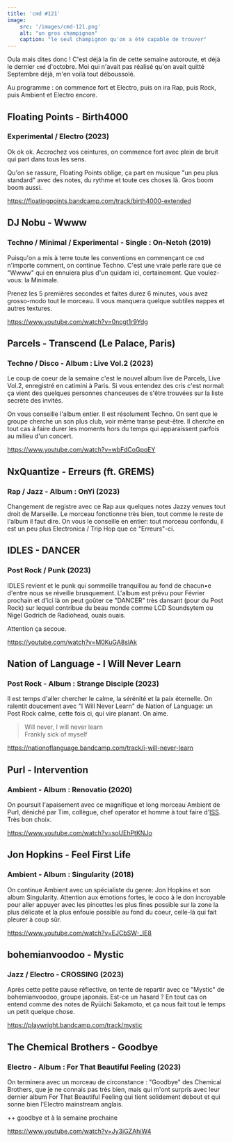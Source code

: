 ```yaml
---
title: 'cmd #121'
image:
    src: '/images/cmd-121.png'
    alt: "un gros champignon"
    caption: "le seul champignon qu'on a été capable de trouver"
---
```


Oula mais dites donc ! C'est déjà la fin de cette semaine autoroute, et déjà le dernier `cmd` d'octobre. Moi qui n'avait pas réalisé qu'on avait quitté Septembre déjà, m'en voilà tout déboussolé.

Au programme : on commence fort et Electro, puis on ira Rap, puis Rock, puis Ambient et Electro encore.

## Floating Points - Birth4000
### Experimental / Electro (2023)

Ok ok ok. Accrochez vos ceintures, on commence fort avec plein de bruit qui part dans tous les sens. 

Qu'on se rassure, Floating Points oblige, ça part en musique "un peu plus standard" avec des notes, du rythme et toute ces choses là. Gros boom boom aussi.

https://floatingpoints.bandcamp.com/track/birth4000-extended


## DJ Nobu - Wwww 
### Techno / Minimal / Experimental - Single :  On-Netoh (2019)

Puisqu'on a mis à terre toute les conventions en commençant ce `cmd` n'importe comment, on continue Techno. C'est une vraie perle rare que ce "Wwww" qui en ennuiera plus d'un quidam ici, certainement. Que voulez-vous: la Minimale.

Prenez les 5 premières secondes et faites durez 6 minutes, vous avez grosso-modo tout le morceau. Il vous manquera quelque subtiles nappes et autres textures.

https://www.youtube.com/watch?v=0ncgt1r9Ydg


## Parcels - Transcend (Le Palace, Paris) 
### Techno / Disco - Album : Live Vol.2 (2023)

Le coup de coeur de la semaine c'est le nouvel album live de Parcels, Live Vol.2, enregistré en catimini à Paris. Si vous entendez des cris c'est normal: ça vient des quelques personnes chanceuses de s'être trouvées sur la liste secrète des invités.

On vous conseille l'album entier. Il est résolument Techno. On sent que le groupe cherche un son plus club, voir même transe peut-être. Il cherche en tout cas à faire durer les moments hors du temps qui apparaissent parfois au milieu d'un concert.

https://www.youtube.com/watch?v=wbFdCoGpoEY


## NxQuantize - Erreurs (ft. GREMS) 
### Rap / Jazz - Album : OnYi (2023)

Changement de registre avec ce Rap aux quelques notes Jazzy venues tout droit de Marseille. Le morceau fonctionne très bien, tout comme le reste de l'album il faut dire. On vous le conseille en entier: tout morceau confondu, il est un peu plus Electronica / Trip Hop que ce "Erreurs"-ci.


## IDLES - DANCER 
### Post Rock / Punk (2023)

IDLES revient et le punk qui sommeille tranquillou au fond de chacun•e d'entre nous se réveille brusquement. L'album est prévu pour Février prochain et d'ici là on peut goûter ce "DANCER" très dansant (pour du Post Rock) sur lequel contribue du beau monde comme LCD Soundsytem ou Nigel Godrich de Radiohead, ouais ouais.

Attention ça secoue.

https://youtube.com/watch?v=M0KuGA8slAk


## Nation of Language - I Will Never Learn 
### Post Rock - Album : Strange Disciple (2023)

Il est temps d'aller chercher le calme, la sérénité et la paix éternelle. On ralentit doucement avec "I Will Never Learn" de Nation of Language: un Post Rock calme, cette fois ci, qui vire planant. On aime.

>Will never, I will never learn<br/>
>Frankly sick of myself<br/>

https://nationoflanguage.bandcamp.com/track/i-will-never-learn


## Purl - Intervention 
### Ambient - Album : Renovatio (2020)

On poursuit l'apaisement avec ce magnifique et long morceau Ambient de Purl, déniché par Tim, collègue, chef operator et homme à tout faire d'[ISS](https://www.prun.net/emission/8MNV-iss/gaye-iss-s07e03-mix-en-tout-genre). Très bon choix.

https://www.youtube.com/watch?v=soUEhPtKNJo

## Jon Hopkins - Feel First Life 
### Ambient - Album : Singularity (2018)

On continue Ambient avec un spécialiste du genre: Jon Hopkins et son album Singularity. Attention aux émotions fortes, le coco à le don incroyable pour aller appuyer avec les pincettes les plus fines possible sur la zone la plus délicate et la plus enfouie possible au fond du coeur, celle-là qui fait pleurer à coup sûr.

https://www.youtube.com/watch?v=EJCbSW-_IE8

## bohemianvoodoo - Mystic 
### Jazz / Electro - CROSSING (2023)

Après cette petite pause réflective, on tente de repartir avec ce "Mystic" de bohemianvoodoo, groupe japonais. Est-ce un hasard ? En tout cas on entend comme des notes de Ryūichi Sakamoto, et ça nous fait tout le temps un petit quelque chose.

https://playwright.bandcamp.com/track/mystic


## The Chemical Brothers - Goodbye 
### Electro - Album : For That Beautiful Feeling (2023)

On terminera avec un morceau de circonstance : "Goodbye" des Chemical Brothers, que je ne connais pas très bien, mais qui m'ont surpris avec leur dernier album For That Beautiful Feeling qui tient solidement debout et qui sonne bien l'Electro mainstream anglais.

++ goodbye et à la semaine prochaine

https://www.youtube.com/watch?v=Jy3iGZAhiW4
